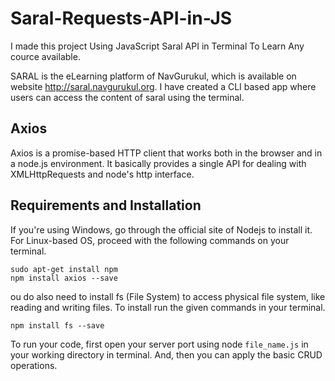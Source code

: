 # Saral-Requests-API-in-JS
I made this project Using JavaScript Saral API in Terminal To Learn Any cource available.

SARAL is the eLearning platform of NavGurukul, which is available on website http://saral.navgurukul.org. I have created a CLI based app where users can access the content of saral using the terminal.

## Axios

Axios is a promise-based HTTP client that works both in the browser and in a node.js environment. It basically provides a single API for dealing with XMLHttpRequests and node's http interface.

## Requirements and Installation

If you're using Windows, go through the official site of Nodejs to install it. For Linux-based OS, proceed with the following commands on your terminal.

```
sudo apt-get install npm
npm install axios --save
```
ou do also need to install fs (File System) to access physical file system, like reading and writing files. To install run the given commands in your terminal.

`npm install fs --save`

To run your code, first open your server port using node `file_name.js` in your working directory in terminal. And, then you can apply the basic CRUD operations.
